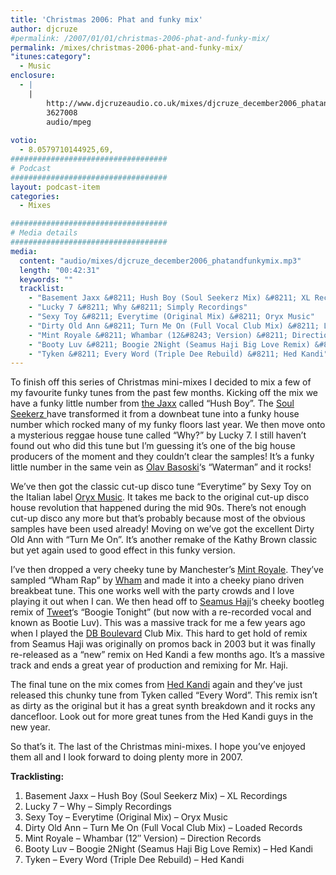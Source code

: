 ```yaml
---
title: 'Christmas 2006: Phat and funky mix'
author: djcruze
#permalink: /2007/01/01/christmas-2006-phat-and-funky-mix/
permalink: /mixes/christmas-2006-phat-and-funky-mix/
"itunes:category":
  - Music
enclosure:
  - |
    |
        http://www.djcruzeaudio.co.uk/mixes/djcruze_december2006_phatandfunkymix.mp3
        3627008
        audio/mpeg
        
votio:
  - 8.0579710144925,69,
###################################
# Podcast
###################################
layout: podcast-item
categories:
  - Mixes

###################################
# Media details
###################################
media:
  content: "audio/mixes/djcruze_december2006_phatandfunkymix.mp3"
  length: "00:42:31"
  keywords: ""
  tracklist:
    - "Basement Jaxx &#8211; Hush Boy (Soul Seekerz Mix) &#8211; XL Recordings"
    - "Lucky 7 &#8211; Why &#8211; Simply Recordings"
    - "Sexy Toy &#8211; Everytime (Original Mix) &#8211; Oryx Music"
    - "Dirty Old Ann &#8211; Turn Me On (Full Vocal Club Mix) &#8211; Loaded Records"
    - "Mint Royale &#8211; Whambar (12&#8243; Version) &#8211; Direction Records"
    - "Booty Luv &#8211; Boogie 2Night (Seamus Haji Big Love Remix) &#8211; Hed Kandi"
    - "Tyken &#8211; Every Word (Triple Dee Rebuild) &#8211; Hed Kandi"
---
```


To finish off this series of Christmas mini-mixes I decided to mix a few of my favourite funky tunes from the past few months. Kicking off the mix we have a funky little number from [the Jaxx][1] called &#8220;Hush Boy&#8221;. The [Soul Seekerz ][2]have transformed it from a downbeat tune into a funky house number which rocked many of my funky floors last year. We then move onto a mysterious reggae house tune called &#8220;Why?&#8221; by Lucky 7. I still haven&#8217;t found out who did this tune but I&#8217;m guessing it&#8217;s one of the big house producers of the moment and they couldn&#8217;t clear the samples! It&#8217;s a funky little number in the same vein as [Olav Basoski][3]&#8216;s &#8220;Waterman&#8221; and it rocks!

We&#8217;ve then got the classic cut-up disco tune &#8220;Everytime&#8221; by Sexy Toy on the Italian label [Oryx Music][4]. It takes me back to the original cut-up disco house revolution that happened during the mid 90s. There&#8217;s not enough cut-up disco any more but that&#8217;s probably because most of the obvious samples have been used already! Moving on we&#8217;ve got the excellent Dirty Old Ann with &#8220;Turn Me On&#8221;. It&#8217;s another remake of the Kathy Brown classic but yet again used to good effect in this funky version.

I&#8217;ve then dropped a very cheeky tune by Manchester&#8217;s [Mint Royale][5]. They&#8217;ve sampled &#8220;Wham Rap&#8221; by [Wham][6] and made it into a cheeky piano driven breakbeat tune. This one works well with the party crowds and I love playing it out when I can. We then head off to [Seamus Haji][7]&#8216;s cheeky bootleg remix of [Tweet][8]&#8216;s &#8220;Boogie Tonight&#8221; (but now with a re-recorded vocal and known as Bootie Luv). This was a massive track for me a few years ago when I played the [DB Boulevard][9] Club Mix. This hard to get hold of remix from Seamus Haji was originally on promos back in 2003 but it was finally re-released as a &#8220;new&#8221; remix on Hed Kandi a few months ago. It&#8217;s a massive track and ends a great year of production and remixing for Mr. Haji.

The final tune on the mix comes from [Hed Kandi][10] again and they&#8217;ve just released this chunky tune from Tyken called &#8220;Every Word&#8221;. This remix isn&#8217;t as dirty as the original but it has a great synth breakdown and it rocks any dancefloor. Look out for more great tunes from the Hed Kandi guys in the new year.

So that&#8217;s it. The last of the Christmas mini-mixes. I hope you&#8217;ve enjoyed them all and I look forward to doing plenty more in 2007.

**Tracklisting:**

  1. Basement Jaxx &#8211; Hush Boy (Soul Seekerz Mix) &#8211; XL Recordings
  2. Lucky 7 &#8211; Why &#8211; Simply Recordings
  3. Sexy Toy &#8211; Everytime (Original Mix) &#8211; Oryx Music
  4. Dirty Old Ann &#8211; Turn Me On (Full Vocal Club Mix) &#8211; Loaded Records
  5. Mint Royale &#8211; Whambar (12&#8243; Version) &#8211; Direction Records
  6. Booty Luv &#8211; Boogie 2Night (Seamus Haji Big Love Remix) &#8211; Hed Kandi
  7. Tyken &#8211; Every Word (Triple Dee Rebuild) &#8211; Hed Kandi

<div style="clear:both;">
</div>

 [1]: http://www.basementjaxx.co.uk/
 [2]: http://www.soulseekerz.com/
 [3]: http://www.olavbasoski.nl/
 [4]: http://www.oryxmusic.com/
 [5]: http://www.mint-royale.com/
 [6]: http://www.georgemichael.com/
 [7]: http://www.biglovemusic.co.uk/
 [8]: http://www.atlanticrecords.com/tweet
 [9]: http://www.dbboulevard.it/
 [10]: http://www.hedkandi.com/